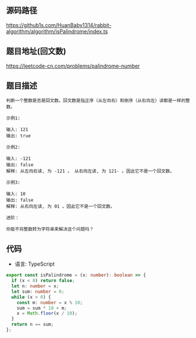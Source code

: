 ## 源码路径

https://github1s.com/HuanBaby1314/rabbit-algorithm/algorithm/isPalindrome/index.ts

## 题目地址(回文数)

https://leetcode-cn.com/problems/palindrome-number

## 题目描述

```
判断一个整数是否是回文数。回文数是指正序（从左向右）和倒序（从右向左）读都是一样的整数。

示例1:

输入: 121
输出: true

示例2:

输入: -121
输出: false
解释: 从左向右读, 为 -121 。 从右向左读, 为 121- 。因此它不是一个回文数。

示例3:

输入: 10
输出: false
解释: 从右向左读, 为 01 。因此它不是一个回文数。

进阶：

你能不将整数转为字符串来解决这个问题吗？
```

## 代码

- 语言: TypeScript

```typescript
export const isPalindrome = (x: number): boolean => {
  if (x < 0) return false;
  let n: number = x;
  let sum: number = 0;
  while (x > 0) {
    const m: number = x % 10;
    sum = sum * 10 + m;
    x = Math.floor(x / 10);
  }
  return n == sum;
};
```
